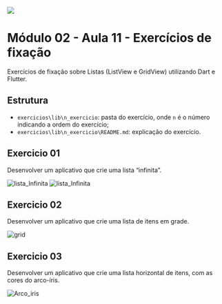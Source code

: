 ﻿![](https://i.imgur.com/xG74tOh.png)

# Módulo 02 - Aula 11 - Exercícios de fixação

Exercícios de fixação sobre Listas (ListView e GridView) utilizando Dart e Flutter.

## Estrutura

- `exercicios\lib\n_exercicio`: pasta do exercício, onde `n` é o número indicando a ordem do exercício;
- `exercicios\lib\n_exercicio\README.md`: explicação do exercício.


## Exercicio 01
Desenvolver um aplicativo que crie uma lista “infinita”.

![lista_Infinita](https://github.com/idilenebrito/flutter-m02-a11-t02/blob/main/exercicios/lib/01_lista_infinita/assets/lista_infinita1.jpg)
![lista_Infinita](https://github.com/idilenebrito/flutter-m02-a11-t02/blob/main/exercicios/lib/01_lista_infinita/assets/lista_infinita2.jpg)


## Exercicio 02
Desenvolver um aplicativo que crie uma lista de itens em grade.

![grid](https://github.com/idilenebrito/flutter-m02-a11-t02/blob/main/exercicios/lib/02_grades_grids/assets/grades.jpg)


## Exercicio 03
Desenvolver um aplicativo que crie uma lista horizontal de itens, com as cores do arco-íris.

![Arco_iris](https://github.com/idilenebrito/flutter-m02-a11-t02/blob/main/exercicios/lib/03_horizon_rainbow/assets/arco_iris.jpg)
